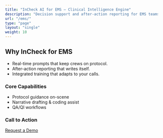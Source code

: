 ```yaml
---
title: "InCheck AI for EMS — Clinical Intelligence Engine"
description: "Decision support and after-action reporting for EMS teams."
url: "/ems/"
type: "page"
layout: "single"
weight: 10
---
```


## Why InCheck for EMS
- Real-time prompts that keep crews on protocol.
- After-action reporting that writes itself.
- Integrated training that adapts to your calls.

### Core Capabilities
- Protocol guidance on-scene
- Narrative drafting & coding assist
- QA/QI workflows

### Call to Action
[Request a Demo](/contact/?audience=ems)
